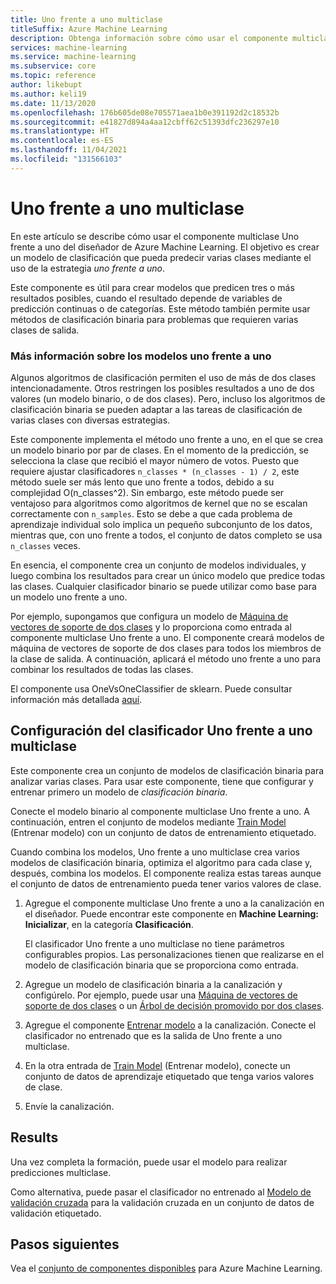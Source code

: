 ```yaml
---
title: Uno frente a uno multiclase
titleSuffix: Azure Machine Learning
description: Obtenga información sobre cómo usar el componente multiclase Uno frente a uno en Azure Machine Learning para crear un modelo de clasificación multiclase a partir de un conjunto de modelos de clasificación binaria.
services: machine-learning
ms.service: machine-learning
ms.subservice: core
ms.topic: reference
author: likebupt
ms.author: keli19
ms.date: 11/13/2020
ms.openlocfilehash: 176b605de08e705571aea1b0e391192d2c18532b
ms.sourcegitcommit: e41827d894a4aa12cbff62c51393dfc236297e10
ms.translationtype: HT
ms.contentlocale: es-ES
ms.lasthandoff: 11/04/2021
ms.locfileid: "131566103"
---
```

# <a name="one-vs-one-multiclass"></a>Uno frente a uno multiclase

En este artículo se describe cómo usar el componente multiclase Uno frente a uno del diseñador de Azure Machine Learning. El objetivo es crear un modelo de clasificación que pueda predecir varias clases mediante el uso de la estrategia *uno frente a uno*.

Este componente es útil para crear modelos que predicen tres o más resultados posibles, cuando el resultado depende de variables de predicción continuas o de categorías. Este método también permite usar métodos de clasificación binaria para problemas que requieren varias clases de salida.

### <a name="more-about-one-versus-one-models"></a>Más información sobre los modelos uno frente a uno

Algunos algoritmos de clasificación permiten el uso de más de dos clases intencionadamente. Otros restringen los posibles resultados a uno de dos valores (un modelo binario, o de dos clases). Pero, incluso los algoritmos de clasificación binaria se pueden adaptar a las tareas de clasificación de varias clases con diversas estrategias. 

Este componente implementa el método uno frente a uno, en el que se crea un modelo binario por par de clases. En el momento de la predicción, se selecciona la clase que recibió el mayor número de votos. Puesto que requiere ajustar clasificadores `n_classes * (n_classes - 1) / 2`, este método suele ser más lento que uno frente a todos, debido a su complejidad O(n_classes^2). Sin embargo, este método puede ser ventajoso para algoritmos como algoritmos de kernel que no se escalan correctamente con `n_samples`. Esto se debe a que cada problema de aprendizaje individual solo implica un pequeño subconjunto de los datos, mientras que, con uno frente a todos, el conjunto de datos completo se usa `n_classes` veces.

En esencia, el componente crea un conjunto de modelos individuales, y luego combina los resultados para crear un único modelo que predice todas las clases. Cualquier clasificador binario se puede utilizar como base para un modelo uno frente a uno.  

Por ejemplo, supongamos que configura un modelo de [Máquina de vectores de soporte de dos clases](two-class-support-vector-machine.md) y lo proporciona como entrada al componente multiclase Uno frente a uno. El componente creará modelos de máquina de vectores de soporte de dos clases para todos los miembros de la clase de salida. A continuación, aplicará el método uno frente a uno para combinar los resultados de todas las clases.  

El componente usa OneVsOneClassifier de sklearn. Puede consultar información más detallada [aquí](https://scikit-learn.org/stable/modules/generated/sklearn.multiclass.OneVsOneClassifier.html).

## <a name="how-to-configure-the-one-vs-one-multiclass-classifier"></a>Configuración del clasificador Uno frente a uno multiclase  

Este componente crea un conjunto de modelos de clasificación binaria para analizar varias clases. Para usar este componente, tiene que configurar y entrenar primero un modelo de *clasificación binaria*. 

Conecte el modelo binario al componente multiclase Uno frente a uno. A continuación, entren el conjunto de modelos mediante [Train Model](train-model.md) (Entrenar modelo) con un conjunto de datos de entrenamiento etiquetado.

Cuando combina los modelos, Uno frente a uno multiclase crea varios modelos de clasificación binaria, optimiza el algoritmo para cada clase y, después, combina los modelos. El componente realiza estas tareas aunque el conjunto de datos de entrenamiento pueda tener varios valores de clase.

1. Agregue el componente multiclase Uno frente a uno a la canalización en el diseñador. Puede encontrar este componente en **Machine Learning: Inicializar**, en la categoría **Clasificación**.

   El clasificador Uno frente a uno multiclase no tiene parámetros configurables propios. Las personalizaciones tienen que realizarse en el modelo de clasificación binaria que se proporciona como entrada.

2. Agregue un modelo de clasificación binaria a la canalización y configúrelo. Por ejemplo, puede usar una [Máquina de vectores de soporte de dos clases](two-class-support-vector-machine.md) o un [Árbol de decisión promovido por dos clases](two-class-boosted-decision-tree.md).

3. Agregue el componente [Entrenar modelo](train-model.md) a la canalización. Conecte el clasificador no entrenado que es la salida de Uno frente a uno multiclase.

4. En la otra entrada de [Train Model](train-model.md) (Entrenar modelo), conecte un conjunto de datos de aprendizaje etiquetado que tenga varios valores de clase.

5. Envíe la canalización.

## <a name="results"></a>Results

Una vez completa la formación, puede usar el modelo para realizar predicciones multiclase.

Como alternativa, puede pasar el clasificador no entrenado al [Modelo de validación cruzada](cross-validate-model.md) para la validación cruzada en un conjunto de datos de validación etiquetado.


## <a name="next-steps"></a>Pasos siguientes

Vea el [conjunto de componentes disponibles](component-reference.md) para Azure Machine Learning. 
